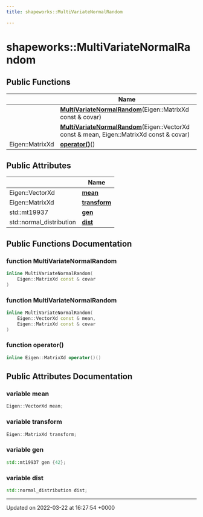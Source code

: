 ```yaml
---
title: shapeworks::MultiVariateNormalRandom

---
```


# shapeworks::MultiVariateNormalRandom





## Public Functions

|                | Name           |
| -------------- | -------------- |
| | **[MultiVariateNormalRandom](../Classes/structshapeworks_1_1MultiVariateNormalRandom.md#function-multivariatenormalrandom)**(Eigen::MatrixXd const & covar) |
| | **[MultiVariateNormalRandom](../Classes/structshapeworks_1_1MultiVariateNormalRandom.md#function-multivariatenormalrandom)**(Eigen::VectorXd const & mean, Eigen::MatrixXd const & covar) |
| Eigen::MatrixXd | **[operator()](../Classes/structshapeworks_1_1MultiVariateNormalRandom.md#function-operator())**() |

## Public Attributes

|                | Name           |
| -------------- | -------------- |
| Eigen::VectorXd | **[mean](../Classes/structshapeworks_1_1MultiVariateNormalRandom.md#variable-mean)**  |
| Eigen::MatrixXd | **[transform](../Classes/structshapeworks_1_1MultiVariateNormalRandom.md#variable-transform)**  |
| std::mt19937 | **[gen](../Classes/structshapeworks_1_1MultiVariateNormalRandom.md#variable-gen)**  |
| std::normal_distribution | **[dist](../Classes/structshapeworks_1_1MultiVariateNormalRandom.md#variable-dist)**  |

## Public Functions Documentation

### function MultiVariateNormalRandom

```cpp
inline MultiVariateNormalRandom(
    Eigen::MatrixXd const & covar
)
```


### function MultiVariateNormalRandom

```cpp
inline MultiVariateNormalRandom(
    Eigen::VectorXd const & mean,
    Eigen::MatrixXd const & covar
)
```


### function operator()

```cpp
inline Eigen::MatrixXd operator()()
```


## Public Attributes Documentation

### variable mean

```cpp
Eigen::VectorXd mean;
```


### variable transform

```cpp
Eigen::MatrixXd transform;
```


### variable gen

```cpp
std::mt19937 gen {42};
```


### variable dist

```cpp
std::normal_distribution dist;
```


-------------------------------

Updated on 2022-03-22 at 16:27:54 +0000